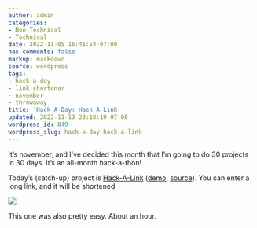 ```yaml
---
author: admin
categories:
- Non-Technical
- Technical
date: 2022-11-05 16:41:54-07:00
has-comments: false
markup: markdown
source: wordpress
tags:
- hack-a-day
- link shortener
- november
- throwaway
title: 'Hack-A-Day: Hack-A-Link'
updated: 2022-11-13 23:18:19-07:00
wordpress_id: 849
wordpress_slug: hack-a-day-hack-a-link
---
```

It’s november, and I’ve decided this month that I’m going to do 30 projects in 30 days. It’s an all-month hack-a-thon!

Today’s (catch-up) project is [Hack-A-Link](https://tilde.za3k.com/hackaday/link) ([demo](https://tilde.za3k.com/hackaday/link), [source](https://github.com/za3k/day02_link)). You can enter a long link, and it will be shortened.

[![](../wp-content/uploads/2022/11/screenshot-3.png)](https://tilde.za3k.com/hackaday/link)

This one was also pretty easy. About an hour.
